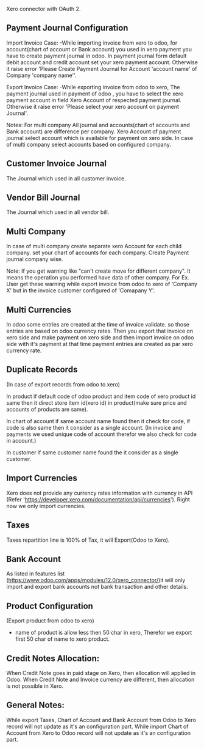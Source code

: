 Xero connector with OAuth 2.

Payment Journal Configuration
------------------------------

Import Invoice Case:
    -While importing invoice from xero to odoo, for account(chart of account or Bank account) you used in xero payment you have to create payment journal in odoo. In payment journal form default debit account and credit account set your xero payment account. Otherwise it raise error 'Please Create Payment Journal for Account 'account name' of Company 'company name''.

Export Invoice Case:
    -While exporting invoice from odoo to xero, The payment journal used in payment of odoo , you have to select the xero payment account in field Xero Account of respected payment journal. Otherwise it raise error 'Please select your xero account on payment Journal'.

Notes:
For multi company All journal and accounts(chart of accounts and Bank account) are difference per company.
Xero Account of payment journal select account which is available for payment on xero side.
In case of multi company select accounts based on configured company.

Customer Invoice Journal
-------------------------

The Journal which used in all customer invoice.

Vendor Bill Journal
--------------------

The Journal which used in all vendor bill.

Multi Company
--------------

In case of multi company create separate xero Account for each child company.
set your chart of accounts for each company.
Create Payment journal company wise.

Note:
If you get warning like "can't create move for different company". It means the operation you performed have data of other company. For Ex. User get these warning while export invoice from odoo to xero of 'Company X' but in the invoice customer configured of 'Comapany Y'.

Multi Currencies
----------------

In odoo some entries are created at the time of invoice validate. so those entries are based on odoo currency rates. Then you export that invoice on xero side and make payment on xero side and then import invoice on odoo side with it's payment at that time payment entries are created as par xero currency rate.

Duplicate Records
-----------------

(In case of export records from odoo to xero)

In product if default code of odoo product and item code of xero product id same then it direct store item id(xero id) in product(make sure price and accounts of products are same).

In chart of account if same account name found then it check for code, if code is also same then it consider as a single account.
(In invoice and payments we used unique code of account therefor we also check for code in account.)

In customer if same customer name found the it consider as a single customer.

Import Currencies
-----------------

Xero does not provide any currency rates information with currency in API (Refer 'https://developer.xero.com/documentation/api/currencies').
Right now we only import currencies.


Taxes
-----
Taxes repartition line is 100% of Tax, it will Export(Odoo to Xero).


Bank Account
------------

As listed in features list (https://www.odoo.com/apps/modules/12.0/xero_connector/)it will only import and export bank accounts not bank transaction and other details.


Product Configuration
---------------------

(Export product from odoo to xero)
- name of product is allow less then 50 char in xero, Therefor we export first 50 char of name to xero product.


Credit Notes Allocation:
------------------------
When Credit Note goes in paid stage on Xero, then allocation will applied in Odoo.
When Credit Note and Invoice currency are different, then allocation is not possible in Xero.


General Notes:
--------------

While export Taxes, Chart of Account and Bank Account from Odoo to Xero record will not update as it's an configuration part.
While import Chart of Account from Xero to Odoo record will not update as it's an configuration part.